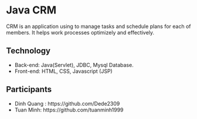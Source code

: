 # Java CRM
CRM is an application using to manage tasks and schedule plans for each of members. It helps work processes optimizely and effectively.
## Technology
<ul>
<li>Back-end: Java(Servlet), JDBC, Mysql Database.</li>
<li>Front-end: HTML, CSS, Javascript (JSP)</li>
</ul>

## Participants
<ul>
<li>Dinh Quang : https://github.com/Dede2309</li>
<li>Tuan Minh: https://github.com/tuanminh1999</li>
</<ul>
